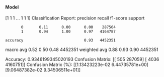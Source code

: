 #### Model
[1 1 1 ... 1 1 1]
Classification Report:
              precision    recall  f1-score   support

           0       0.11      0.00      0.00    287564
           1       0.94      1.00      0.97   4164787

    accuracy                           0.93   4452351
   macro avg       0.52      0.50      0.48   4452351
weighted avg       0.88      0.93      0.90   4452351

Accuracy: 0.9346199345020193
Confusion Matrix:
[[    505  287059]
 [   4036 4160751]]
Confusion Matrix (%):
[[1.13423223e-02 6.44735781e+00]
 [9.06487382e-02 9.34506511e+01]]
